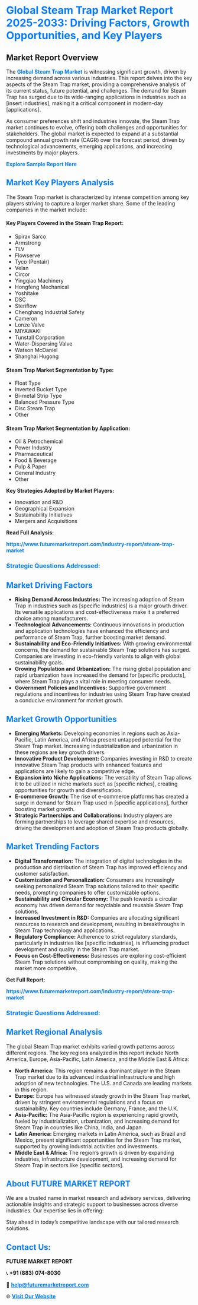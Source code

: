 <h1 style="color: #007BFF;">Global Steam Trap Market Report 2025-2033: Driving Factors, Growth Opportunities, and Key Players</h1>

<section id="overview">
<h2>Market Report Overview</h2>
<p>The <a href="https://www.futuremarketreport.com/industry-report/steam-trap-market" style="color: #007BFF; text-decoration: none;"><strong>Global Steam Trap Market</strong></a> is witnessing significant growth, driven by increasing demand across various industries. This report delves into the key aspects of the Steam Trap market, providing a comprehensive analysis of its current status, future potential, and challenges. The demand for Steam Trap has surged due to its wide-ranging applications in industries such as [insert industries], making it a critical component in modern-day [applications].</p>
<p>As consumer preferences shift and industries innovate, the Steam Trap market continues to evolve, offering both challenges and opportunities for stakeholders. The global market is expected to expand at a substantial compound annual growth rate (CAGR) over the forecast period, driven by technological advancements, emerging applications, and increasing investments by major players.</p>
</section>

<section id="overview">
<p><a href="https://www.futuremarketreport.com/request-sample/reportId=85901" style="color: #007BFF; text-decoration: none;"><strong>Explore Sample Report Here</strong></a></p>
</section>

<section id="key-players">
<h2 style="color: #007BFF;">Market Key Players Analysis</h2>
<p>The Steam Trap market is characterized by intense competition among key players striving to capture a larger market share. Some of the leading companies in the market include:</p>
<h4>Key Players Covered in the Steam Trap Report:</h4>
<ul><li>Spirax Sarco</li><li>Armstrong</li><li>TLV</li><li>Flowserve</li><li>Tyco (Pentair)</li><li>Velan</li><li>Circor</li><li>Yingqiao Machinery</li><li>Hongfeng Mechanical</li><li>Yoshitake</li><li>DSC</li><li>Steriflow</li><li>Chenghang Industrial Safety</li><li>Cameron</li><li>Lonze Valve</li><li>MIYAWAKI</li><li>Tunstall Corporation</li><li>Water-Dispersing Valve</li><li>Watson McDaniel</li><li>Shanghai Hugong</li></ul>
<h4>Steam Trap Market Segmentation by Type:</h4>
<ul><li>Float Type</li><li>Inverted Bucket Type</li><li>Bi-metal Strip Type</li><li>Balanced Pressure Type</li><li>Disc Steam Trap</li><li>Other</li></ul>

<h4>Steam Trap Market Segmentation by Application:</h4>
<ul><li>Oil &amp; Petrochemical</li><li>Power Industry</li><li>Pharmaceutical</li><li>Food &amp; Beverage</li><li>Pulp &amp; Paper</li><li>General Industry</li><li>Other</li></ul>
<p><strong>Key Strategies Adopted by Market Players:</strong></p>
<ul>
<li>Innovation and R&D</li>
<li>Geographical Expansion</li>
<li>Sustainability Initiatives</li>
<li>Mergers and Acquisitions</li>
</ul>
</section>

<section>
<p><strong>Read Full Analysis: </strong></p><a href="https://www.futuremarketreport.com/industry-report/steam-trap-market" style="color: #007BFF; text-decoration: none;"><strong>https://www.futuremarketreport.com/industry-report/steam-trap-market</strong></a>
<h3 style="color: #007BFF;">Strategic Questions Addressed:</h3>
</section>

<section id="driving-factors">
<h2 style="color: #007BFF;">Market Driving Factors</h2>
<ul>
<li><strong>Rising Demand Across Industries:</strong> The increasing adoption of Steam Trap in industries such as [specific industries] is a major growth driver. Its versatile applications and cost-effectiveness make it a preferred choice among manufacturers.</li>
<li><strong>Technological Advancements:</strong> Continuous innovations in production and application technologies have enhanced the efficiency and performance of Steam Trap, further boosting market demand.</li>
<li><strong>Sustainability and Eco-Friendly Initiatives:</strong> With growing environmental concerns, the demand for sustainable Steam Trap solutions has surged. Companies are investing in eco-friendly variants to align with global sustainability goals.</li>
<li><strong>Growing Population and Urbanization:</strong> The rising global population and rapid urbanization have increased the demand for [specific products], where Steam Trap plays a vital role in meeting consumer needs.</li>
<li><strong>Government Policies and Incentives:</strong> Supportive government regulations and incentives for industries using Steam Trap have created a conducive environment for market growth.</li>
</ul>
</section>

<section id="growth-opportunities">
<h2 style="color: #007BFF;">Market Growth Opportunities</h2>
<ul>
<li><strong>Emerging Markets:</strong> Developing economies in regions such as Asia-Pacific, Latin America, and Africa present untapped potential for the Steam Trap market. Increasing industrialization and urbanization in these regions are key growth drivers.</li>
<li><strong>Innovative Product Development:</strong> Companies investing in R&D to create innovative Steam Trap products with enhanced features and applications are likely to gain a competitive edge.</li>
<li><strong>Expansion into Niche Applications:</strong> The versatility of Steam Trap allows it to be utilized in niche markets such as [specific niches], creating opportunities for growth and diversification.</li>
<li><strong>E-commerce Growth:</strong> The rise of e-commerce platforms has created a surge in demand for Steam Trap used in [specific applications], further boosting market growth.</li>
<li><strong>Strategic Partnerships and Collaborations:</strong> Industry players are forming partnerships to leverage shared expertise and resources, driving the development and adoption of Steam Trap products globally.</li>
</ul>
</section>

<section id="trending-factors">
<h2 style="color: #007BFF;">Market Trending Factors</h2>
<ul>
<li><strong>Digital Transformation:</strong> The integration of digital technologies in the production and distribution of Steam Trap has improved efficiency and customer satisfaction.</li>
<li><strong>Customization and Personalization:</strong> Consumers are increasingly seeking personalized Steam Trap solutions tailored to their specific needs, prompting companies to offer customizable options.</li>
<li><strong>Sustainability and Circular Economy:</strong> The push towards a circular economy has driven demand for recyclable and reusable Steam Trap solutions.</li>
<li><strong>Increased Investment in R&D:</strong> Companies are allocating significant resources to research and development, resulting in breakthroughs in Steam Trap technology and applications.</li>
<li><strong>Regulatory Compliance:</strong> Adherence to strict regulatory standards, particularly in industries like [specific industries], is influencing product development and quality in the Steam Trap market.</li>
<li><strong>Focus on Cost-Effectiveness:</strong> Businesses are exploring cost-efficient Steam Trap solutions without compromising on quality, making the market more competitive.</li>
</ul>
</section>

<section>
<p><strong>Get Full Report: </strong></p><a href="https://www.futuremarketreport.com/industry-report/steam-trap-market" style="color: #007BFF; text-decoration: none;"><strong>https://www.futuremarketreport.com/industry-report/steam-trap-market</strong></a>
<h3 style="color: #007BFF;">Strategic Questions Addressed:</h3>
</section>


<section id="regional-analysis">
<h2 style="color: #007BFF;">Market Regional Analysis</h2>
<p>The global Steam Trap market exhibits varied growth patterns across different regions. The key regions analyzed in this report include North America, Europe, Asia-Pacific, Latin America, and the Middle East & Africa:</p>
<ul>
<li><strong>North America:</strong> This region remains a dominant player in the Steam Trap market due to its advanced industrial infrastructure and high adoption of new technologies. The U.S. and Canada are leading markets in this region.</li>
<li><strong>Europe:</strong> Europe has witnessed steady growth in the Steam Trap market, driven by stringent environmental regulations and a focus on sustainability. Key countries include Germany, France, and the U.K.</li>
<li><strong>Asia-Pacific:</strong> The Asia-Pacific region is experiencing rapid growth, fueled by industrialization, urbanization, and increasing demand for Steam Trap in countries like China, India, and Japan.</li>
<li><strong>Latin America:</strong> Emerging markets in Latin America, such as Brazil and Mexico, present significant opportunities for the Steam Trap market, supported by growing industrial activities and investments.</li>
<li><strong>Middle East & Africa:</strong> The region’s growth is driven by expanding industries, infrastructure development, and increasing demand for Steam Trap in sectors like [specific sectors].</li>
</ul>
</section>

<footer>
<h2 style="color: #007BFF;">About FUTURE MARKET REPORT</h2>
<p>We are a trusted name in market research and advisory services, delivering actionable insights and strategic support to businesses across diverse industries. Our expertise lies in offering:</p>

<p>Stay ahead in today’s competitive landscape with our tailored research solutions.</p>

<h2 style="color: #007BFF;">Contact Us:</h2>
<p><strong>FUTURE MARKET REPORT</strong></p>
<p>📞 <strong>+91 (883) 074-8030</strong></p>
<p>📧 <strong><a href="mailto:help@futuremarketreport.com" style="color: #007BFF;">help@futuremarketreport.com</a></strong></p>
<p>🌐 <strong><a href="https://www.futuremarketreport.com/" style="color: #007BFF;">Visit Our Website</a></strong></p>
</footer>